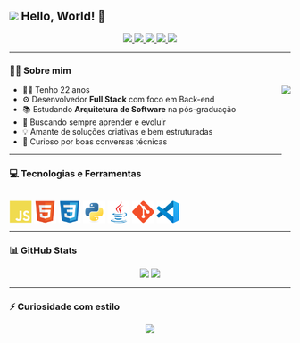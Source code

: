 ## <img src="https://media.giphy.com/media/hvRJCLFzcasrR4ia7z/giphy.gif" width="30px"> Hello, World! 👋

<div align="center"> 
  <a href="https://www.instagram.com/guuiidias_/" target="_blank">
    <img src="https://img.shields.io/badge/-Instagram-5d52cb?style=for-the-badge&logo=instagram&logoColor=white">
  </a>
  <a href="https://discord.com/users/guizao#3565" target="_blank">
    <img src="https://img.shields.io/badge/Discord-7289DA?style=for-the-badge&logo=discord&logoColor=white">
  </a> 
  <a href="mailto:guilhermexxzz54@gmail.com" target="_blank">
    <img src="https://img.shields.io/badge/-Gmail-d00000?style=for-the-badge&logo=gmail&logoColor=white">
  </a>
  <a href="https://www.linkedin.com/in/guilherme-dias-0ba202230/" target="_blank">
    <img src="https://img.shields.io/badge/-LinkedIn-%230077B5?style=for-the-badge&logo=linkedin&logoColor=white">
  </a>
  <a href="https://github.com/guuiidias" target="_blank">
    <img src="https://img.shields.io/badge/-GitHub-333333?style=for-the-badge&logo=github&logoColor=white">
  </a>
</div>

---

### 🧑‍💻 Sobre mim

<img align="right" height="170" src="https://media.giphy.com/media/qgQUggAC3Pfv687qPC/giphy.gif">

- 👨‍🎓 Tenho 22 anos  
- ⚙️ Desenvolvedor **Full Stack** com foco em Back-end  
- 📚 Estudando **Arquitetura de Software** na pós-graduação  
- 🚀 Buscando sempre aprender e evoluir  
- 💡 Amante de soluções criativas e bem estruturadas  
- 💬 Curioso por boas conversas técnicas  

---

### 💻 Tecnologias e Ferramentas

<div style="display: inline_block"><br>
  <img align="center" alt="JavaScript" height="40" src="https://raw.githubusercontent.com/devicons/devicon/master/icons/javascript/javascript-plain.svg">
  <img align="center" alt="HTML5" height="40" src="https://raw.githubusercontent.com/devicons/devicon/master/icons/html5/html5-original.svg">
  <img align="center" alt="CSS3" height="40" src="https://raw.githubusercontent.com/devicons/devicon/master/icons/css3/css3-original.svg">
  <img align="center" alt="Python" height="40" src="https://raw.githubusercontent.com/devicons/devicon/master/icons/python/python-original.svg">
  <img align="center" alt="Java" height="40" src="https://raw.githubusercontent.com/devicons/devicon/master/icons/java/java-original.svg">
  <img align="center" alt="Git" height="40" src="https://raw.githubusercontent.com/devicons/devicon/master/icons/git/git-original.svg">
  <img align="center" alt="VSCode" height="40" src="https://raw.githubusercontent.com/devicons/devicon/master/icons/vscode/vscode-original.svg">
</div>

---

### 📊 GitHub Stats

<div align="center">
  <img height="180em" src="https://github-readme-stats.vercel.app/api?username=guuiidias&show_icons=true&theme=tokyonight&include_all_commits=true&count_private=true"/>
  <img height="180em" src="https://github-readme-stats.vercel.app/api/top-langs/?username=guuiidias&layout=compact&langs_count=7&theme=tokyonight"/>
</div>

---

### ⚡ Curiosidade com estilo

<div align="center">
  <img src="https://readme-typing-svg.herokuapp.com?font=Fira+Code&size=20&pause=1000&color=00FFAA&center=true&vCenter=true&width=435&lines=Full+Stack+Developer;Apaixonado+por+Back-end;Sempre+em+busca+de+evoluir!" />
</div>
